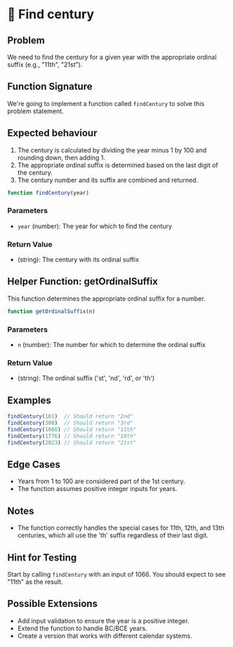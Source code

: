 # 📆 Find century

## Problem 

We need to find the century for a given year with the appropriate ordinal suffix (e.g., "11th", "21st").

## Function Signature

We're going to implement a function called `findCentury` to solve this problem statement.

## Expected behaviour

1. The century is calculated by dividing the year minus 1 by 100 and rounding down, then adding 1.
2. The appropriate ordinal suffix is determined based on the last digit of the century.
3. The century number and its suffix are combined and returned.

```javascript
function findCentury(year)
```

### Parameters
- `year` (number): The year for which to find the century

### Return Value
- (string): The century with its ordinal suffix

## Helper Function: getOrdinalSuffix
This function determines the appropriate ordinal suffix for a number.

```javascript
function getOrdinalSuffix(n)
```

### Parameters
- `n` (number): The number for which to determine the ordinal suffix

### Return Value
- (string): The ordinal suffix ('st', 'nd', 'rd', or 'th')


## Examples
```javascript
findCentury(101)  // Should return "2nd"
findCentury(300)  // Should return "3rd"
findCentury(1066) // Should return "11th"
findCentury(1776) // Should return "18th"
findCentury(2023) // Should return "21st"
```

## Edge Cases
- Years from 1 to 100 are considered part of the 1st century.
- The function assumes positive integer inputs for years.

## Notes
- The function correctly handles the special cases for 11th, 12th, and 13th centuries, which all use the 'th' suffix regardless of their last digit.

## Hint for Testing
Start by calling `findCentury` with an input of 1066. You should expect to see "11th" as the result.

## Possible Extensions
- Add input validation to ensure the year is a positive integer.
- Extend the function to handle BC/BCE years.
- Create a version that works with different calendar systems.